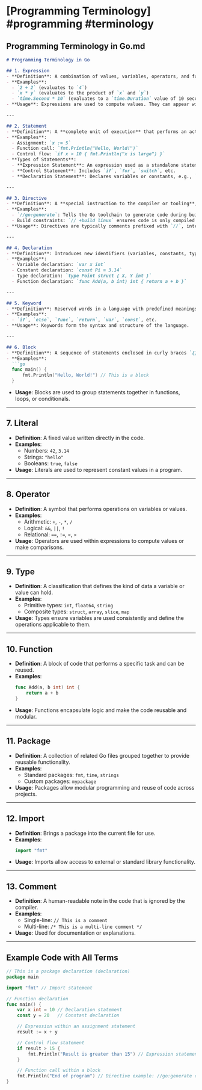 # [Programming Terminology] #programming #terminology

## Programming Terminology in Go.md

```markdown
# Programming Terminology in Go

## 1. Expression
- **Definition**: A combination of values, variables, operators, and function calls that **evaluates to a single value**.
- **Examples**:
  - `2 + 2` (evaluates to `4`)
  - `x * y` (evaluates to the product of `x` and `y`)
  - `time.Second * 10` (evaluates to a `time.Duration` value of 10 seconds)
- **Usage**: Expressions are used to compute values. They can appear within statements, assignments, or function arguments.

---

## 2. Statement
- **Definition**: A **complete unit of execution** that performs an action, like assigning a value, calling a function, or controlling the flow of a program.
- **Examples**:
  - Assignment: `x := 5`
  - Function call: `fmt.Println("Hello, World!")`
  - Control flow: `if x > 10 { fmt.Println("x is large") }`
- **Types of Statements**:
  - **Expression Statement**: An expression used as a standalone statement (e.g., `x + y` is an expression; `x + y;` on its own would be invalid in Go, but `fmt.Println(x + y)` is a valid statement).
  - **Control Statement**: Includes `if`, `for`, `switch`, etc.
  - **Declaration Statement**: Declares variables or constants, e.g., `var a int`.

---

## 3. Directive
- **Definition**: A **special instruction to the compiler or tooling**, modifying behavior at compile time or runtime.
- **Examples**:
  - `//go:generate`: Tells the Go toolchain to generate code during build processes.
  - Build constraints: `// +build linux` ensures code is only compiled on Linux systems.
- **Usage**: Directives are typically comments prefixed with `//`, interpreted by Go tools.

---

## 4. Declaration
- **Definition**: Introduces new identifiers (variables, constants, types, or functions) into the program.
- **Examples**:
  - Variable declaration: `var x int`
  - Constant declaration: `const Pi = 3.14`
  - Type declaration: `type Point struct { X, Y int }`
  - Function declaration: `func Add(a, b int) int { return a + b }`

---

## 5. Keyword
- **Definition**: Reserved words in a language with predefined meanings that cannot be used as identifiers.
- **Examples**:
  - `if`, `else`, `func`, `return`, `var`, `const`, etc.
- **Usage**: Keywords form the syntax and structure of the language.

---

## 6. Block
- **Definition**: A sequence of statements enclosed in curly braces `{}`.
- **Examples**:
  ```go
  func main() {
      fmt.Println("Hello, World!") // This is a block
  }
  ```
- **Usage**: Blocks are used to group statements together in functions, loops, or conditionals.
  
---
  
## 7. Literal
- **Definition**: A fixed value written directly in the code.
- **Examples**:
  - Numbers: `42`, `3.14`
  - Strings: `"hello"`
  - Booleans: `true`, `false`
- **Usage**: Literals are used to represent constant values in a program.

---

## 8. Operator
- **Definition**: A symbol that performs operations on variables or values.
- **Examples**:
  - Arithmetic: `+`, `-`, `*`, `/`
  - Logical: `&&`, `||`, `!`
  - Relational: `==`, `!=`, `<`, `>`
- **Usage**: Operators are used within expressions to compute values or make comparisons.

---

## 9. Type
- **Definition**: A classification that defines the kind of data a variable or value can hold.
- **Examples**:
  - Primitive types: `int`, `float64`, `string`
  - Composite types: `struct`, `array`, `slice`, `map`
- **Usage**: Types ensure variables are used consistently and define the operations applicable to them.

---

## 10. Function
- **Definition**: A block of code that performs a specific task and can be reused.
- **Examples**:
  ```go
  func Add(a, b int) int {
      return a + b
  }
  ```
- **Usage**: Functions encapsulate logic and make the code reusable and modular.

---

## 11. Package
- **Definition**: A collection of related Go files grouped together to provide reusable functionality.
- **Examples**:
  - Standard packages: `fmt`, `time`, `strings`
  - Custom packages: `mypackage`
- **Usage**: Packages allow modular programming and reuse of code across projects.

---

## 12. Import
- **Definition**: Brings a package into the current file for use.
- **Examples**:
  ```go
  import "fmt"
  ```
- **Usage**: Imports allow access to external or standard library functionality.

---

## 13. Comment
- **Definition**: A human-readable note in the code that is ignored by the compiler.
- **Examples**:
  - Single-line: `// This is a comment`
  - Multi-line: `/* This is a multi-line comment */`
- **Usage**: Used for documentation or explanations.

---

## Example Code with All Terms

```go
// This is a package declaration (declaration)
package main

import "fmt" // Import statement

// Function declaration
func main() {
    var x int = 10 // Declaration statement
    const y = 20   // Constant declaration

    // Expression within an assignment statement
    result := x + y

    // Control flow statement
    if result > 15 {
        fmt.Println("Result is greater than 15") // Expression statement
    }

    // Function call within a block
    fmt.Println("End of program") // Directive example: //go:generate could appear here
}
```
```

